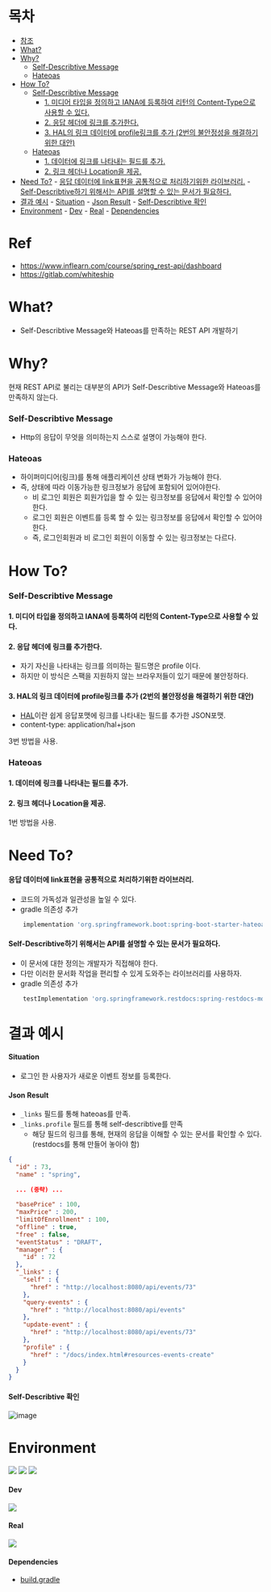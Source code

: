 # 목차

- [참조](#Ref)
- [What?](#what)
- [Why?](#why)
    + [Self-Describtive Message](#self-describtive-message)
    + [Hateoas](#hateoas)
- [How To?](#how-to)
    + [Self-Describtive Message](#self-describtive-message-1)
      - [1. 미디어 타입을 정의하고 IANA에 등록하여 리턴의 Content-Type으로 사용할 수 있다.](#1--------------iana-----------content-type-----------)
      - [2. 응답 헤더에 링크를 추가한다.](#2----------------)
      - [3. HAL의 링크 데이터에 profile링크를 추가 (2번의 불안정성을 해결하기 위한 대안)](#3-hal----------profile--------2--------------------)
    + [Hateoas](#hateoas-1)
      - [1. 데이터에 링크를 나타내는 필드를 추가.](#1---------------------)
      - [2. 링크 헤더나 Location을 제공.](#2--------location----)
- [Need To?](#need-to)
      - [응답 데이터에 link표현을 공통적으로 처리하기위한 라이브러리.](#--------link----------------------)
      - [Self-Describtive하기 위해서는 API를 설명할 수 있는 문서가 필요하다.](#self-describtive--------api-------------------)
- [결과 예시](#-----)
      - [Situation](#situation)
      - [Json Result](#json-result)
      - [Self-Describtive 확인](#self-describtive---)
- [Environment](#environment)
      - [Dev](#dev)
      - [Real](#real)
      - [Dependencies](#dependencies)


# Ref
- https://www.inflearn.com/course/spring_rest-api/dashboard
- https://gitlab.com/whiteship

# What?
- Self-Describtive Message와 Hateoas를 만족하는 REST API 개발하기

# Why?
현재 REST API로 불리는 대부분의 API가 Self-Describtive Message와 Hateoas를 만족하지 않는다.

### Self-Describtive Message
- Http의 응답이 무엇을 의미하는지 스스로 설명이 가능해야 한다.

### Hateoas
- 하이퍼미디어(링크)를 통해 애플리케이션 상태 변화가 가능해야 한다.
- 즉, 상태에 따라 이동가능한 링크정보가 응답에 포함되어 있어야한다.
  - 비 로그인 회원은 회원가입을 할 수 있는 링크정보를 응답에서 확인할 수 있어야 한다.
  - 로그인 회원은 이벤트를 등록 할 수 있는 링크정보를 응답에서 확인할 수 있어야 한다.
  - 즉, 로그인회원과 비 로그인 회원이 이동할 수 있는 링크정보는 다르다.

# How To?
### Self-Describtive Message

#### 1. 미디어 타입을 정의하고 IANA에 등록하여 리턴의 Content-Type으로 사용할 수 있다.
#### 2. 응답 헤더에 링크를 추가한다.
- 자기 자신을 나타내는 링크를 의미하는 필드명은 profile 이다.
- 하지만 이 방식은 스팩을 지원하지 않는 브라우저들이 있기 때문에 불안정하다.
#### 3. HAL의 링크 데이터에 profile링크를 추가 (2번의 불안정성을 해결하기 위한 대안)
- <a href="https://stateless.group/hal_specification.html">HAL</a>이란 쉽게 응답포맷에 링크를 나타내는 필드를 추가한 JSON포맷.
- content-type: application/hal+json

3번 방법을 사용.

### Hateoas

#### 1. 데이터에 링크를 나타내는 필드를 추가.
#### 2. 링크 헤더나 Location을 제공.

1번 방법을 사용.

# Need To?
#### 응답 데이터에 link표현을 공통적으로 처리하기위한 라이브러리.
- 코드의 가독성과 일관성을 높일 수 있다.
- gradle 의존성 추가
~~~ groovy
    implementation 'org.springframework.boot:spring-boot-starter-hateoas'
~~~

#### Self-Describtive하기 위해서는 API를 설명할 수 있는 문서가 필요하다.
- 이 문서에 대한 정의는 개발자가 직접해야 한다.
- 다만 이러한 문서화 작업을 편리할 수 있게 도와주는 라이브러리를 사용하자.
- gradle 의존성 추가
~~~ groovy
    testImplementation 'org.springframework.restdocs:spring-restdocs-mockmvc'
~~~

# 결과 예시

#### Situation
- 로그인 한 사용자가 새로운 이벤트 정보를 등록한다.

#### Json Result
- `_links` 필드를 통해 hateoas를 만족.
- `_links.profile` 필드를 통해 self-describtive를 만족
  - 해당 필드의 링크를 통해, 현재의 응답을 이해할 수 있는 문서를 확인할 수 있다.(restdocs를 통해 만들어 놓아야 함)
~~~ json
{
  "id" : 73,
  "name" : "spring",
  
  ... (중략) ...
  
  "basePrice" : 100,
  "maxPrice" : 200,
  "limitOfEnrollment" : 100,
  "offline" : true,
  "free" : false,
  "eventStatus" : "DRAFT",
  "manager" : {
    "id" : 72
  },
  "_links" : {
    "self" : {
      "href" : "http://localhost:8080/api/events/73"
    },
    "query-events" : {
      "href" : "http://localhost:8080/api/events"
    },
    "update-event" : {
      "href" : "http://localhost:8080/api/events/73"
    },
    "profile" : {
      "href" : "/docs/index.html#resources-events-create"
    }
  }
}
~~~

#### Self-Describtive 확인
![image](https://user-images.githubusercontent.com/26343023/150488777-b4368b33-6a8b-4191-81ca-f04174cd3318.png)

# Environment
<img src="https://img.shields.io/badge/SpringBoot-2.6.2-rgb(243, 156, 18).svg" /> <img src="https://img.shields.io/badge/gradle-7.3.2 -rgb(243, 156, 18).svg" /> <img src="https://img.shields.io/badge/Junit-5.8.2-rgb(243, 156, 18).svg" />

#### Dev
<img src="https://img.shields.io/badge/h2-blue.svg" />

#### Real
<img src="https://img.shields.io/badge/postgresql-red.svg" />

#### Dependencies
- <a href="https://github.com/Pawer0223/restAPI/blob/master/build.gradle">build.gradle</a>

